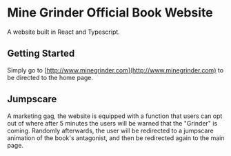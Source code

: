 # Mine Grinder Official Book Website

A website built in React and Typescript.

## Getting Started
Simply go to [http://www.minegrinder.com](http://www.minegrinder.com) to be directed to the home page.

## Jumpscare
A marketing gag, the website is equipped with a function that users can opt out of where after 5 minutes the users will be warned that the "Grinder" is coming. Randomly afterwards, the user will be redirected to a jumpscare animation of the book's antagonist, and then be redirected again to the main page.